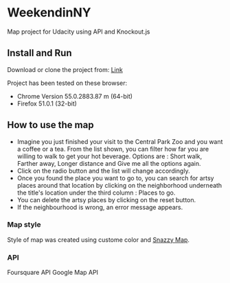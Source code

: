 # WeekendinNY
Map project for Udacity using API and Knockout.js

## Install and Run

Download or clone the project from:
[Link](https://github.com/IsabelleChriste/Weekend-in-NY)

Project has been tested on these browser:

* Chrome Version 55.0.2883.87 m (64-bit)
* Firefox 51.0.1 (32-bit)

## How to use the map

* Imagine you just finished your visit to the Central Park Zoo and you want a coffee or a tea. From the list shown, you can filter how far you are willing to walk to get your hot beverage. Options are : Short walk, Farther away, Longer distance and Give me all the options again.
* Click on the radio button and the list will change accordingly. 
* Once you found the place you want to go to, you can search for artsy places around that location by clicking on the neighborhood underneath the title's location under the third column : Places to go. 
* You can delete the artsy places by clicking on the reset button. 
* If the neighbourhood is wrong, an error message appears. 


### Map style

Style of map was created using custome color and [Snazzy Map](https://snazzymaps.com/).

### API

Foursquare API 
Google Map API